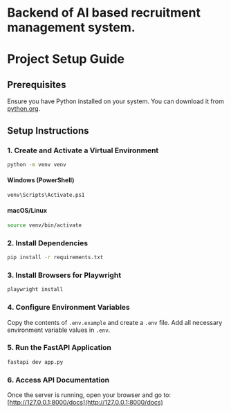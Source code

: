 # Backend of AI based recruitment management system. 

# Project Setup Guide

## Prerequisites
Ensure you have Python installed on your system. You can download it from [python.org](https://www.python.org/).

## Setup Instructions

### 1. Create and Activate a Virtual Environment
```sh
python -m venv venv
```

#### Windows (PowerShell)
```sh
venv\Scripts\Activate.ps1
```

#### macOS/Linux
```sh
source venv/bin/activate
```

### 2. Install Dependencies
```sh
pip install -r requirements.txt
```

### 3. Install Browsers for Playwright
```sh
playwright install
```

### 4. Configure Environment Variables
Copy the contents of `.env.example` and create a `.env` file. Add all necessary environment variable values in `.env`.

### 5. Run the FastAPI Application
```sh
fastapi dev app.py
```

### 6. Access API Documentation
Once the server is running, open your browser and go to:
[http://127.0.0.1:8000/docs](http://127.0.0.1:8000/docs)


